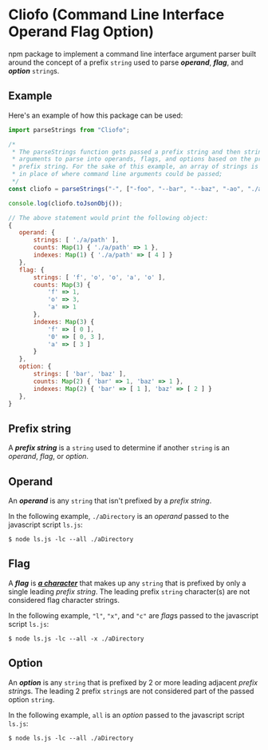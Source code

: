 # Cliofo (Command Line Interface Operand Flag Option)

 npm package to implement a command line interface argument parser built around
 the concept of a prefix `string` used to parse  ***operand***, ***flag***, and
 ***option*** `string`s.

## Example

Here's an example of how this package can be used:

```javascript
import parseStrings from "Cliofo";

/*
 * The parseStrings function gets passed a prefix string and then string
 * arguments to parse into operands, flags, and options based on the provided
 * prefix string. For the sake of this example, an array of strings is passed
 * in place of where command line arguments could be passed;
 */
const cliofo = parseStrings("-", ["-foo", "--bar", "--baz", "-ao", "./a/path"]

console.log(cliofo.toJsonObj());

// The above statement would print the following object:
{
   operand: {
       strings: [ './a/path' ],
       counts: Map(1) { './a/path' => 1 },
       indexes: Map(1) { './a/path' => [ 4 ] }
   },
   flag: {
       strings: [ 'f', 'o', 'o', 'a', 'o' ],
       counts: Map(3) {
           'f' => 1,
           'o' => 3,
           'a' => 1
       },
       indexes: Map(3) {
           'f' => [ 0 ],
           '0' => [ 0, 3 ],
           'a' => [ 3 ]
       }
   },
   option: {
       strings: [ 'bar', 'baz' ],
       counts: Map(2) { 'bar' => 1, 'baz' => 1 },
       indexes: Map(2) { 'bar' => [ 1 ], 'baz' => [ 2 ] }
   },
}

```

## Prefix string

A ***prefix string*** is a `string` used to determine if another `string` is an
*operand*, *flag*, or *option*.

## Operand

An ***operand*** is any `string` that isn't prefixed by a *prefix string*.

In the following example, `./aDirectory` is an *operand* passed to the
javascript script `ls.js`:

```shell
$ node ls.js -lc --all ./aDirectory
```

## Flag

A ***flag*** is <u>***a character***</u> that makes up any `string` that is
prefixed by only a single leading *prefix string*. The leading prefix `string`
character(s) are not considered flag character strings.

In the following example, `"l"`, `"x"`, and `"c"` are *flag*s passed to the
javascript script `ls.js`:

```shell
$ node ls.js -lc --all -x ./aDirectory
```

## Option

An ***option*** is any `string` that is prefixed by 2 or more leading adjacent
*prefix string*s. The leading 2 prefix `string`s are not considered part of the
passed option `string`.

In the following example, `all` is an *option* passed to the
javascript script `ls.js`:

```shell
$ node ls.js -lc --all ./aDirectory
```
